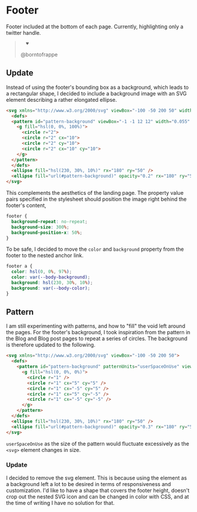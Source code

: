 # Footer

Footer included at the bottom of each page. Currently, highlighting only a twitter handle.

>       ♥
>
> @borntofrappe

## Update

Instead of using the footer's bounding box as a background, which leads to a rectangular shape, I decided to include a background image with an SVG element describing a rather elongated ellipse.

```html
<svg xmlns="http://www.w3.org/2000/svg" viewBox="-100 -50 200 50" width="200" height="50">
  <defs>
  <pattern id="pattern-background" viewBox="-1 -1 12 12" width="0.055" height="0.2">
    <g fill="hsl(0, 0%, 100%)">
      <circle r="2">
      <circle r="2" cx="10">
      <circle r="2" cy="10">
      <circle r="2" cx="10" cy="10">
    </g>
  </pattern>
  </defs>
  <ellipse fill="hsl(230, 30%, 10%)" rx="180" ry="50" />
  <ellipse fill="url(#pattern-background)" opacity="0.2" rx="180" ry="50" />
</svg>
```

This complements the aesthetics of the landing page. The property value pairs specified in the stylesheet should position the image right behind the footer's content,

```css
footer {
  background-repeat: no-repeat;
  background-size: 300%;
  background-position-x: 50%;
}
```

To be safe, I decided to move the `color` and `background` property from the footer to the nested anchor link.

```css
footer a {
  color: hsl(0, 0%, 97%);
  color: var(--body-background);
  background: hsl(230, 30%, 10%);
  background: var(--body-color);
}
```

## Pattern

I am still experimenting with patterns, and how to "fill" the void left around the pages. For the footer's background, I took inspiration from the pattern in the Blog and Blog post pages to repeat a series of circles. The background is therefore updated to the following.

```html
<svg xmlns="http://www.w3.org/2000/svg" viewBox="-100 -50 200 50">
  <defs>
    <pattern id="pattern-background" patternUnits="userSpaceOnUse" viewBox="-5 -5 10 10" width="5" height="5">
      <g fill="hsl(0, 0%, 0%)">
        <circle r="1" />
        <circle r="1" cx="5" cy="5" />
        <circle r="1" cx="-5" cy="5" />
        <circle r="1" cx="5" cy="-5" />
        <circle r="1" cx="-5" cy="-5" />
      </g>
    </pattern>
  </defs>
  <ellipse fill="hsl(230, 30%, 10%)" rx="180" ry="50" />
  <ellipse fill="url(#pattern-background)" opacity="0.3" rx="180" ry="50" />
</svg>
```

`userSpaceOnUse` as the size of the pattern would fluctuate excessively as the `<svg>` element changes in size.

### Update

I decided to remove the svg element. This is because using the element as a background left a lot to be desired in terms of responsiveness and customization. I'd like to have a shape that covers the footer height, doesn't crop out the nested SVG icon and can be changed in color with CSS, and at the time of writing I have no solution for that.
